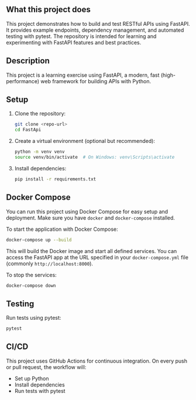 ## What this project does

This project demonstrates how to build and test RESTful APIs using FastAPI. It provides example endpoints, dependency management, and automated testing with pytest. The repository is intended for learning and experimenting with FastAPI features and best practices.

## Description
This project is a learning exercise using FastAPI, a modern, fast (high-performance) web framework for building APIs with Python.

## Setup

1. Clone the repository:
   ```sh
   git clone <repo-url>
   cd FastApi
   ```

2. Create a virtual environment (optional but recommended):
   ```sh
   python -m venv venv
   source venv/bin/activate  # On Windows: venv\Scripts\activate
   ```

3. Install dependencies:
   ```sh
   pip install -r requirements.txt
   ```

## Docker Compose

You can run this project using Docker Compose for easy setup and deployment. Make sure you have `docker` and `docker-compose` installed.

To start the application with Docker Compose:
```sh
docker-compose up --build
```

This will build the Docker image and start all defined services. You can access the FastAPI app at the URL specified in your `docker-compose.yml` file (commonly `http://localhost:8000`).

To stop the services:
```sh
docker-compose down
```

## Testing

Run tests using pytest:
```sh
pytest
```

## CI/CD

This project uses GitHub Actions for continuous integration. On every push or pull request, the workflow will:
- Set up Python
- Install dependencies
- Run tests with pytest
